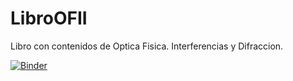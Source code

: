 # LibroOFII
Libro con contenidos de Optica Fisica. Interferencias y Difraccion.

[![Binder](https://mybinder.org/badge_logo.svg)](https://mybinder.org/v2/gh/github/repo/main)
